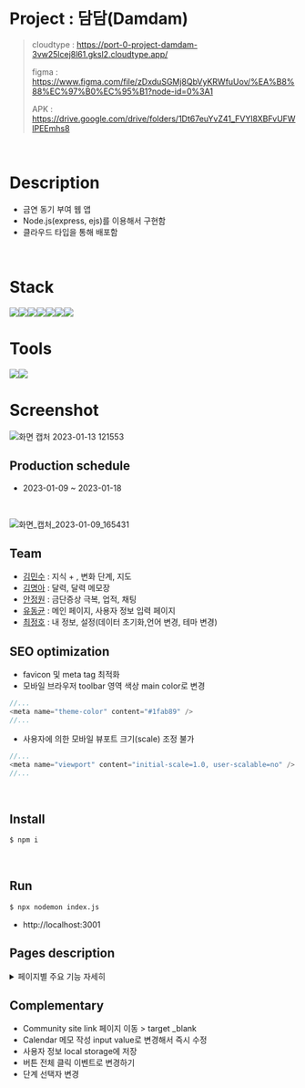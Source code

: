 # Project : 담담(Damdam)

> cloudtype : https://port-0-project-damdam-3vw25lcej8l61.gksl2.cloudtype.app/
>
> figma : https://www.figma.com/file/zDxduSGMj8QbVyKRWfuUov/%EA%B8%88%EC%97%B0%EC%95%B1?node-id=0%3A1
> 
> APK : https://drive.google.com/drive/folders/1Dt67euYvZ41_FVYl8XBFvUFWlPEEmhs8
<br>

# Description

- 금연 동기 부여 웹 앱
- Node.js(express, ejs)를 이용해서 구현함
- 클라우드 타입을 통해 배포함
<br> 

# Stack

<img src="https://img.shields.io/badge/Html5-E34F26?style=for-the-badge&logo=Html5&logoColor=white"><img src="https://img.shields.io/badge/Css3-1572B6?style=for-the-badge&logo=Css3&logoColor=white"><img src="https://img.shields.io/badge/jQuery-0769AD?style=for-the-badge&logo=jQuery&logoColor=white"><img src="https://img.shields.io/badge/Javascript-F7DF1E?style=for-the-badge&logo=Javascript&logoColor=white"><img src="https://img.shields.io/badge/Node.js-339933?style=for-the-badge&logo=Node.js&logoColor=white"><img src="https://img.shields.io/badge/Express-000000?style=for-the-badge&logo=Express&logoColor=white"><img src="https://img.shields.io/badge/JSON-000000?style=for-the-badge&logo=JSON&logoColor=white">
<br>

# Tools

<img src="https://img.shields.io/badge/Figma-F24E1E?style=for-the-badge&logo=Figma&logoColor=white"><img src="https://img.shields.io/badge/GitHub-181717?style=for-the-badge&logo=GitHub&logoColor=white">
<br>

# Screenshot

![화면 캡처 2023-01-13 121553](https://user-images.githubusercontent.com/103430498/212229183-4ab12a5c-d78c-4a5f-a18f-12a621b6b070.png)
<br>

## Production schedule

- 2023-01-09 ~ 2023-01-18
<br>

![화면_캡처_2023-01-09_165431](https://user-images.githubusercontent.com/103430498/211432717-74ccbc91-0f07-4abd-8fba-7d24654256f9.png)
<br>


## Team

- [김민수](https://github.com/chunjaeilu) : 지식 + , 변화 단계, 지도
- [김명아](https://github.com/myeongakim7) : 달력, 달력 메모장
- [안정원](https://github.com/geniunahn) : 금단증상 극복, 업적, 채팅
- [유동균](https://github.com/ryudg) : 메인 페이지, 사용자 정보 입력 페이지
- [최정호](https://github.com/goodcodemakers) : 내 정보, 설정(데이터 초기화,언어 변경, 테마 변경)

## SEO optimization

- favicon 및 meta tag 최적화
- 모바일 브라우저 toolbar 영역 색상 main color로 변경
```javascript
//...
<meta name="theme-color" content="#1fab89" />
//...
```
- 사용자에 의한 모바일 뷰포트 크기(scale) 조정 불가
```javascript
//...
<meta name="viewport" content="initial-scale=1.0, user-scalable=no" />
//...
```
<br>

## Install

```bash
$ npm i
```
<br>

## Run
```bash
$ npx nodemon index.js
```
- http://localhost:3001

## Pages description

<details>
    <summary>페이지별 주요 기능 자세히 </summary>

### 1. Splash
- 페이지 접속시 처음으로 보여질 화면
```javascript
//.....
// (index.ejs)
setTimeout(() => {
  let link = "/main";         // 메인 페이지
  let link2 = "/NoMoreInfo";  // 이름 정보만 있는 페이지
  let link3 = "/UserName";    // 이름 입력 페이지
  let userName = "<%= userArr[0].userName %>";
  let StartYear = "<%= userArr[0].StartYear %>";
  if (userName.length == 0) {
    location.href = link3;
  } else if (StartYear.length == 0 && userName.length >= 1) {
    location.href = link2;
  } else {
    location.href = link;
  }
}, 1000);
//.....
```
- `setTimeout()` 이용해서 1000ms간 구동 후 페이지 이동을 하게 되는데, <br>
  사용자가 처음 이용시(사용자 정보가 없으면) 이름 입력 페이지로, <br>
  이름 정보가 있다면 간단한 메인 페이지로, <br>
  사용자 정보가 모두 있다면(금연을 시작했다면) 메인페이지로 넘어감<br>
  

### 2. 정보 입력 페이지
- 이름 : 어플 첫 이용시 입력
- 흡연 시작 날짜, 금연 시작 날짜, 흡연량, 담배 가격, 생일: 업적, 금연 일자 계산 및 서비스 이용을 위한 정보 입력


### 3. 메인 페이지
- 이름 정보만 있을 때 정보 입력 버튼을 클릭 하면 정보 입력 화면으로 넘어가면서 정보 입력을 진행
- 사용자가 입력한 정보를 계산 금연 진행 날짜가 출력됨
- 업적 서브페이지에서 달성 업적 데이터를 가져와 출력
- 현재 변화 단계와 이전, 이후 변화 단계 출력
- 지식 정보 서브페이지에서 작성한 가 랜덤 출력 

### 4. 내 정보
- 사용자가 입력한 정보가 기본값으로 출력되고 수정할 수 있음
- 사용자가 프로필 이미지를 삽입하여 사용할 수 있음 
- 사용한 모듈 [multer](https://www.npmjs.com/package/multer)
```javascript
// (index.js)
const multer = require("multer");
const storage = multer.diskStorage({
  destination: function (req, file, cb) {
    cb(null, "./public/images"); // 저장 위치
  },
  filename: function (req, file, cb) {
    cb(null, file.originalname); // 원래 이미지명으로 저장
  },
});
const upload = multer({
  storage: storage,
});
```

### 5. 설정
- 사용자가 원하는 데이터(다이어리, 사용자 정보, 전체)를 삭제할 수 있음
```javascript
// (index.js)

// 다이어리 초기화
memoArr = [];
fs.writeFileSync("./public/json/memo.json", JSON.stringify(memoArr));

// 사용자 정보 초기화
userArr = [{}];
fs.writeFileSync("userData.json", JSON.stringify(userArr));

// 업적 날짜 초기화
test[0].Price.forEach((e) => {
  e.date = undefined;
});
test[1].Day.forEach((e) => {
  e.date = undefined;
});
test[2].Count.forEach((e) => {
  e.date = undefined;
});
fs.writeFileSync("achieveDBv2.json", JSON.stringify(test));
```
- 사용자가 테마와 언어를 선택해서 사용할 수 있음

### 6. 업적
```json
[
  {
    "Price": [
      {
        "content": "저축한 금액이 10,000원 달성",
        "condition": 10000,
        "img": "./images/achieve_3_color.png",
        "date" : "2023-01-16",
       }
     ]
   } 
]
``` 
- 업적 josn 파일에서 `condition`에 맞는 조건을 계산해서 조건과 계산값이 일치(달성)하면 `date` property value를 달성 날짜로 추가

### 7. 금단증상
- 사용자가 느끼는 금단 증상을 클릭하면 상세 증상과 대처 방법 출력

### 8. 변화단계
- 1단계 ~ 20단계까지 사용자의 금단 진행 상황에 따라 단계별로 체크
```javascript
// (index.js)
// ...
// 현재시간
const now = new Date().getTime();

  // 금연 시작 시간
const start = new Date(
  userArr[0].EndYear,
  userArr[0].EndMonth - 1,
  userArr[0].EndDay,
  userArr[0].EndHour,
  userArr[0].EndMinute
).getTime();

// 진행 시간(분)
let pass = Math.floor((now - start) / (1000 * 60));
pass += 9 * 60;

// 현재 단계 구하기
let stageCount = stage
  .map((e) => {
    return e.min <= pass; // 진행 시간이 단계 조건에 부합한 배열
  })
  .filter((e) => e == true).length; // 단계 구하기
// ...
```

### 9. 지식정보
- 흡연자들에게 유용한 정보 제공
  
### 10. 커뮤니티
  
#### 10.1 채팅
- 사용자가 채팅 메세지 입력시 메세지 박스 색 메인컬러, 타 사용자의 메세지 박스는 #fff
- 메세지를 입력하지 않고 전송 시 메세지 입력 알림창 출력
- soket io 활용 채팅 서버 구현 예정

  
#### 10.2 금연 클리닉
- [카카오 지도 API](https://apis.map.kakao.com/web/) 활용 
- 사용자가 위치 정보를 허용하지 않으면 허용 요청 문구 출력
- 금연 클리닉 센터 데이터는 json 파일에 저장
```json
[
  {
    "region": "서울",
    "name": "서울금연지원센터",
    "add": "서울특별시 서초구 반도대로222 가톨릭대학교 의생명산업연구원 2001호(2층)",
    "tel": "02-592-9030",
    "lat": 37.5000744557682,
    "lon": 127.005238316462,
    "url": "http://kko.to/E7UmUXtN9d"
  },
  {
    "region": "부산",
    "name": "부산금연지원센터",
    "add": "부산광역시 서구 구덕로193번길 12-2 (부민동2가) 부산장애인구강진료센터 5층",
    "tel": "051-242-9030",
    "lat": 35.1008208738374,
    "lon": 129.018729457763,
    "url": "http://kko.to/4Ykaaryz3J"
  },
]
```
- 사용자가 위치 정보를 허용했다면 사용자 위치에서 가장 가까운 금연 클리닉 센터 정보 출력
```javascript
// (clinic.ejs)
// ...
  function panTo(lat, lon) {
    fetch("json/clinicData.json")
      .then((res) => {
        return res.json();
      })
      .then((data) => {
        map.setLevel(4);
        // 현재위치 기준 가까운 클리닉 찾기
        let gap = [];
        for (let i = 0; i < data.length; i++) {
          gap[i] =
            Math.abs(data[i].lat - lat) + Math.abs(data[i].lon - lon);
        }

        let minGap = Math.min(...gap);

        let nearId = gap.indexOf(minGap, 0);

        let choosedClinic = data[nearId];

        const nameEl = document.querySelector(
          ".clinic-info .clinic-name p"
        );
        const addEl = document.querySelector(".clinic-info .clinic-add p");
        const telEl = document.querySelector(".clinic-info .clinic-tel p");
        nameEl.innerHTML = choosedClinic.name;
        addEl.innerHTML = choosedClinic.add;
        telEl.innerHTML = choosedClinic.tel;

        var moveLatLon = new kakao.maps.LatLng(
          choosedClinic.lat,
          choosedClinic.lon
        );
      // ....
      }
// ...
```
  
  
#### 10.3 금연 길라잡이 사이트
- https://www.nosmokeguide.go.kr/index.do
  
#### 10.4 금연 두드림 사이트
- https://nosmk.khealth.or.kr/nsk/ntcc/index.do

### 11. 달력
- 평년, 윤년 달력 구현
```javascript
// (calendar.ejs > main.js)

// 달력 날짜 테이블
let calendarBody = document.querySelector("#calendar-body");
// 오늘 날짜
let today = new Date();
// 현재 월의 1일
let first = new Date(today.getFullYear(), today.getMonth(), 1);
// 요일 정보
let dayList = ["Sunday", "Monday", "Tuesday", "Wednesday", "Thursday", "Friday", "Saturday",];
// 월 정보
let monthList = ["01", "02", "03", "04", "05", "06", "07", "08", "09", "10", "11", "12",];
// 평년 정보
let leapYear = [31, 29, 31, 30, 31, 30, 31, 31, 30, 31, 30, 31];
// 윤년 정보
let notleapYear = [31, 28, 31, 30, 31, 30, 31, 31, 30, 31, 30, 31];

// 평년 윤년 조건
let pageYear;
if (first.getFullYear() % 4 === 0) {
  pageYear = leapYear;
} else {
  pageYear = notleapYear;
}
```
- 달력 메모는 json 파일에 저장됨
```json
[
  {
    "D20230116": [
      {
        "감정": "4",
        "욕구": "4",
        "제목": "오늘의 메모",
        "내용": "1월 16일...",
        "날짜": "2023-01-16"
      }
    ]
  }
]

```
- 메모가 있는 날짜에 스타일 추가
```javascript
// 메모 정보가 있는 날짜에 표시하기
// memo.json 불러오기
fetch("json/memo.json")
.then((res) => res.json())
.then((data) => {
  // memo.json 데이터 배열 중에서 데이터가 있는 값 찾기
  [...data].filter((e) => {
    // 데이터 안의 년도 찾기
    let strokeYear = Object.values(e)[0][0].날짜.split("-")[0];
    // 달력 테이블에서의 년도
    let calendarYear = document.querySelector(".current-year").innerHTML;

    // 데이터 안의 월 찾기
    let strokeMonth = Object.values(e)[0][0].날짜.split("-")[1];
    // 달력 테이블에서의 월
    let calendarMonth = document.querySelector(".current-month").innerHTML;

    // 데이터 안에서의 날짜
    let strokeDay = Object.values(e)[0][0].날짜.split("-")[2];
    // 데이터 안에서의 날짜가 10보다 작으면 0 삭제
    if ([...strokeDay][0] == "0") {
      strokeDay = [...strokeDay].pop();
    }

    // 만약 데이터 상의 날짜가 존재하고  테이블 상의 날짜가 일치하면 정보가 있는 테이블의 날짜에 스타일 추가
    if (strokeYear == calendarYear && strokeMonth == calendarMonth) {
      let stroke = document.getElementById(`${strokeDay}`);
      stroke.style.borderBottom = "1px solid #000";
      stroke.style.borderRadius = "50%";
      stroke.style.boxShadow = "1px 1px 4px rgba(0,0,0,0.2)";
    }
  });
});
```
- 달력 메모 삭제 기능
```javascript
// (index.js)
app.post("/memoDelete/:day/:id", (req, res) => {
  let selectMemo = memoArr.filter((e) => Object.keys(e)[0] == req.params.day)[req.params.id];
  memoArr = memoArr.filter((e) => e !== selectMemo);
  fs.writeFileSync("./public/json/memo.json", JSON.stringify(memoArr));
  res.redirect("/calendar");
});
```
</details>
    
## Complementary
- Community site link 페이지 이동 > target _blank
- Calendar 메모 작성 input value로 변경해서 즉시 수정 
- 사용자 정보 local storage에 저장
- 버튼 전체 클릭 이벤트로 변경하기
- 단계 선택자 변경
